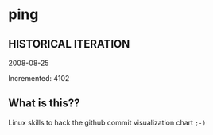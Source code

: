 # ping

## HISTORICAL ITERATION
2008-08-25

Incremented: 4102

## What is this?? 
Linux skills to hack the github commit visualization chart `;-)`
